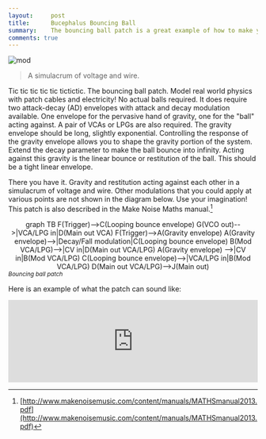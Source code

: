 ```yaml
---
layout:     post
title:      Bucephalus Bouncing Ball
summary:    The bouncing ball patch is a great example of how to make your modular synth do things that are not easily done with fixed architecture synths. It is the quintessential modulate the modulator patch.
comments: true
---
```

<img src="{{ site.baseurl }}/images/mod12.jpg" alt="mod" class="avatar" />

>A simulacrum of voltage and wire.

Tic      tic    tic   tic  tic tictictic. The bouncing ball patch. Model real world physics with patch cables and electricity! No actual balls required. It does require two attack-decay (AD) envelopes with attack and decay modulation available. One envelope for the pervasive hand of gravity, one for the "ball" acting against. A pair of VCAs or LPGs are also required. The gravity envelope should be long, slightly exponential. Controlling the response of the gravity envelope allows you to shape the gravity portion of the system. Extend the decay parameter to make the ball bounce into infinity. Acting against this gravity is the linear bounce or restitution of the ball. This should be a tight linear envelope.

There you have it. Gravity and restitution acting against each other in a simulacrum of voltage and wire. Other modulations that you could apply at various points are not shown in the diagram below. Use your imagination! This patch is also described in the Make Noise Maths manual.[^1]  

[//]: <> (https://knsv.github.io/mermaid/#styling-and-classes)
<div class="mermaid" align="center">
 graph TB
F(Trigger)-->C(Looping bounce envelope)
G(VCO out)-->|VCA/LPG in|D(Main out VCA)
F(Trigger)-->A(Gravity envelope)
A(Gravity envelope)-->|Decay/Fall modulation|C(Looping bounce envelope)
B(Mod VCA/LPG)-->|CV in|D(Main out VCA/LPG)
A(Gravity envelope) -->|CV in|B(Mod VCA/LPG)
C(Looping bounce envelope)-->|VCA/LPG in|B(Mod VCA/LPG)
D(Main out VCA/LPG)-->J(Main out)
</div>
<sup><i>Bouncing ball patch</i></sup>

Here is an example of what the patch can sound like:

<iframe width="100%" height="166" scrolling="no" frameborder="no" src="https://w.soundcloud.com/player/?url=https%3A//api.soundcloud.com/tracks/307778865&amp;color=ff5500&amp;auto_play=false&amp;hide_related=false&amp;show_comments=true&amp;show_user=true&amp;show_reposts=false&amp;show_artwork=false"></iframe>

[^1]:[http://www.makenoisemusic.com/content/manuals/MATHSmanual2013.pdf](http://www.makenoisemusic.com/content/manuals/MATHSmanual2013.pdf)


  


